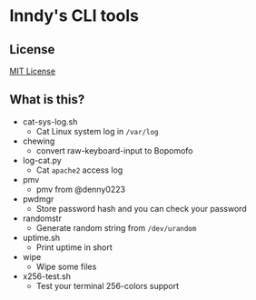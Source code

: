 # Inndy's CLI tools

## License

[MIT License](LICENSE)

## What is this?

- cat-sys-log.sh
    - Cat Linux system log in `/var/log`
- chewing
    - convert raw-keyboard-input to Bopomofo
- log-cat.py
    - Cat `apache2` access log
- pmv
    - pmv from @denny0223
- pwdmgr
    - Store password hash and you can check your password
- randomstr
    - Generate random string from `/dev/urandom`
- uptime.sh
    - Print uptime in short
- wipe
    - Wipe some files
- x256-test.sh
    - Test your terminal 256-colors support
